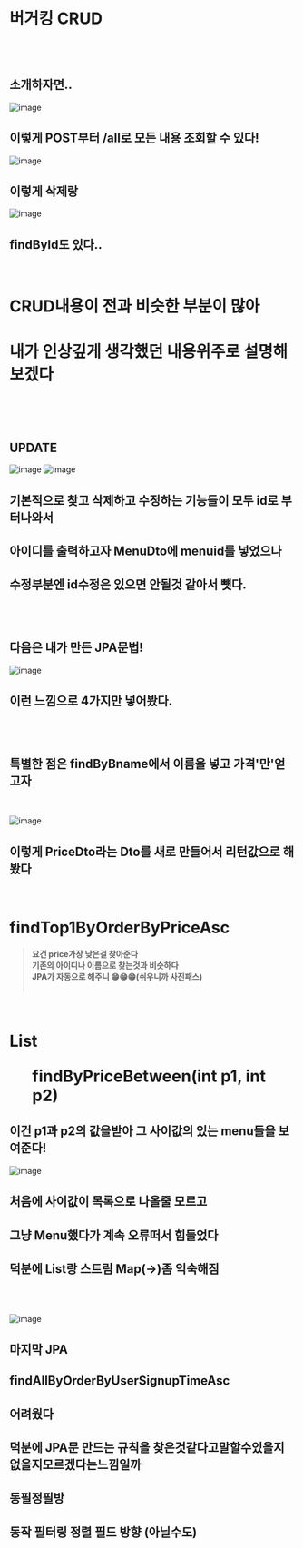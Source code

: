 # 버거킹 CRUD
<br/>
<br/>

## 소개하자면..


![image](https://github.com/user-attachments/assets/cd8a9f33-a52b-4388-bb8e-0aa8cb76a766) <br/>
## 이렇게 POST부터 /all로 모든 내용 조회할 수 있다! <br/>
![image](https://github.com/user-attachments/assets/8c28323d-600f-4863-9a60-1617fbe82403) <br/>
## 이렇게 삭제랑 <br/>
![image](https://github.com/user-attachments/assets/56b69209-fc2e-4582-971d-98c1a99ba74c) <br/>
## findById도 있다..
<br/>

# CRUD내용이 전과 비슷한 부분이 많아
# 내가 인상깊게 생각했던 내용위주로 설명해보겠다

<br/>
<br/>
<br/>

## UPDATE <br/>

![image](https://github.com/user-attachments/assets/2d6e01d7-e5cd-4653-b6ce-4364826e083c)
![image](https://github.com/user-attachments/assets/8e72c899-9926-42ed-b536-ac6d9cb0fc85)<br/>
## 기본적으로 찾고 삭제하고 수정하는 기능들이 모두 id로 부터나와서 <br/>
## 아이디를 출력하고자 MenuDto에 menuid를 넣었으나 <br/>
## 수정부분엔 id수정은 있으면 안될것 같아서 뻇다.


<br/>
<br/>

## 다음은 내가 만든 JPA문법!

![image](https://github.com/user-attachments/assets/0255e857-1235-40cb-b47b-998eb779710b)<br/> 
## 이런 느낌으로 4가지만 넣어봤다. <br/>
<br/> <br/>
## 특별한 점은 findByBname에서 이름을 넣고 가격'만'얻고자  <br/>
<br/>

![image](https://github.com/user-attachments/assets/f28d3831-abf2-4f33-b57e-e0f19a648ffb) <br/>
## 이렇게 PriceDto라는 Dto를 새로 만들어서 리턴값으로 해봤다
<br/>

# findTop1ByOrderByPriceAsc
> **요건 price가장 낮은걸 찾아준다** <br/>
> **기존의 아이디나 이름으로 찾는것과 비슷하다** <br/>
> **JPA가 자동으로 해주니 😁😁😁(쉬우니까 사진패스)**
<br/> <br/>
<br/>

# List<Menu> findByPriceBetween(int p1, int p2)
## 이건 p1과 p2의 값을받아 그 사이값의 있는 menu들을 보여준다!

![image](https://github.com/user-attachments/assets/982742d4-a304-4b8b-a5ae-0340011ae55f) <br/>
## 처음에 사이값이 목록으로 나올줄 모르고
## 그냥 Menu했다가 계속 오류떠서 힘들었다
## 덕분에 List랑 스트림 Map(->)좀 익숙해짐

<br/> <br/>

![image](https://github.com/user-attachments/assets/454389ae-2c05-437c-81ea-b927a78a3651) <br/>

## 마지막 JPA
## findAllByOrderByUserSignupTimeAsc
## 어려웠다
## 덕분에 JPA문 만드는 규칙을 찾은것같다고말할수있을지없을지모르겠다는느낌일까
## 동필정필방
## 동작 필터링 정렬 필드 방향 (아닐수도)









